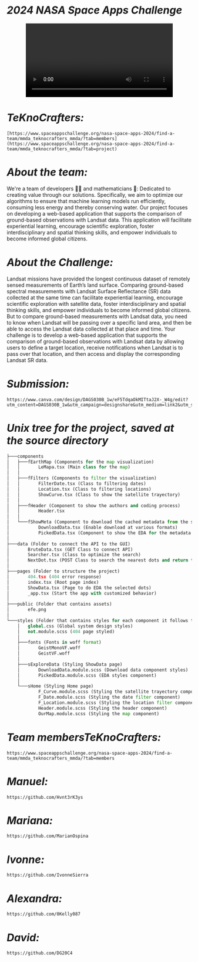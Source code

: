 # *2024 NASA Space Apps Challenge*

<p align="center">
  <video src="https://github.com/user-attachments/assets/e3e3f498-79dd-464e-ab64-930bf5573405" width=400/>
<p/>

# *TeKnoCrafters:* 
    [https://www.spaceappschallenge.org/nasa-space-apps-2024/find-a-team/mmda_teknocrafters_mmda/?tab=members](https://www.spaceappschallenge.org/nasa-space-apps-2024/find-a-team/mmda_teknocrafters_mmda/?tab=project)

# *About the team:*
We're a team of developers 👩‍💻 and mathematicians 🧮:
Dedicated to creating value through our solutions. Specifically, we aim to optimize our algorithms to ensure that machine learning models run efficiently, consuming less energy and thereby conserving water. 
Our project focuses on developing a web-based application that supports the comparison of ground-based observations with Landsat data. 
This application will facilitate experiential learning, encourage scientific exploration, foster interdisciplinary and spatial thinking skills, and empower individuals to become informed global citizens.


# *About the Challenge:*
Landsat missions have provided the longest continuous dataset of remotely sensed measurements of Earth’s land surface. Comparing ground-based spectral measurements with Landsat Surface Reflectance (SR) data collected at the same time can facilitate experiential learning, encourage scientific exploration with satellite data, foster interdisciplinary and spatial thinking skills, and empower individuals to become informed global citizens. But to compare ground-based measurements with Landsat data, you need to know when Landsat will be passing over a specific land area, and then be able to access the Landsat data collected at that place and time. Your challenge is to develop a web-based application that supports the comparison of ground-based observations with Landsat data by allowing users to define a target location, receive notifications when Landsat is to pass over that location, and then access and display the corresponding Landsat SR data.


# *Submission:*
    https://www.canva.com/design/DAGS030B_1w/eF5TdqaOkMITtaJ2X-_W4g/edit?utm_content=DAGS030B_1w&utm_campaign=designshare&utm_medium=link2&utm_source=sharebutton


# *Unix tree for the project, saved at the source directory*
```python
├───components
│   ├───fEarthMap (Components for the map visualization)
│   │       LeMapa.tsx (Main class for the map)
│   │       
│   ├───fFilters (Components to filter the visualization)
│   │       FilterDate.tsx (Class to filtering dates)
│   │       Location.tsx (Class to filtering locations)
│   │       ShowCurve.tsx (Class to show the satellite trayectory)
│   │       
│   ├───fHeader (Component to show the authors and coding process)
│   │       Header.tsx
│   │
│   └───fShowMeta (Component to download the cached metadata from the selected dots from the GUI)
│           DownloadData.tsx (Enable download at various formats)
│           PickedData.tsx (Component to show the EDA for the metadata selected in the GUI)
│
├───data (Folder to connect the API to the GUI)
│       BruteData.tsx (GET Class to connect API)
│       Searcher.tsx (Class to optimize the search)
│       NextDot.tsx (POST Class to search the nearest dots and return the Trained Model)
│
├───pages (Folder to structure the project)
│       404.tsx (404 error response)
│       index.tsx (Root page index)
│       ShowData.tsx (Page to do EDA the selected dots)
│       _app.tsx (Start the app with customized behavior)
│
├───public (Folder that contains assets)
│       efe.png
│
└───styles (Folder that contains styles for each component it follows the mobile first convention)
    │   global.css (Global system design styles)
    │   not.module.scss (404 page styled)
    │
    ├───fonts (Fonts in woff format)
    │       GeistMonoVF.woff
    │       GeistVF.woff
    │
    ├───sExploreData (Styling ShowData page)
    │       DownloadData.module.scss (Download data component styles)
    │       PickedData.module.scss (EDA styles component)
    │
    └───sHome (Styling Home page)
            F_Curve.module.scss (Styling the satellite trayectory component)
            F_Date.module.scss (Styling the date filter component)
            F_Location.module.scss (Styling the location filter component)
            Header.module.scss (Styling the header component)
            OurMap.module.scss (Styling the map component)
```

# *Team membersTeKnoCrafters:* 
    https://www.spaceappschallenge.org/nasa-space-apps-2024/find-a-team/mmda_teknocrafters_mmda/?tab=members
   
# *Manuel:*
    https://github.com/Hvnt3rK3ys
    
# *Mariana:*
    https://github.com/MarianOspina
    
# *Ivonne:*
    https://github.com/IvonneSierra
    
# *Alexandra:*
    https://github.com/0Kelly087
    
# *David:*
    https://github.com/DG20C4
